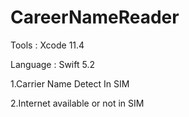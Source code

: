 # CareerNameReader

Tools : Xcode 11.4

Language : Swift 5.2

1.Carrier Name Detect In SIM 

2.Internet available or not in SIM

